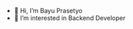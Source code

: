 - 👋 Hi, I’m Bayu Prasetyo
- 👀 I’m interested in Backend Developer

<!---
bayupras141/bayupras141 is a ✨ special ✨ repository because its `README.md` (this file) appears on your GitHub profile.
You can click the Preview link to take a look at your changes.
--->
